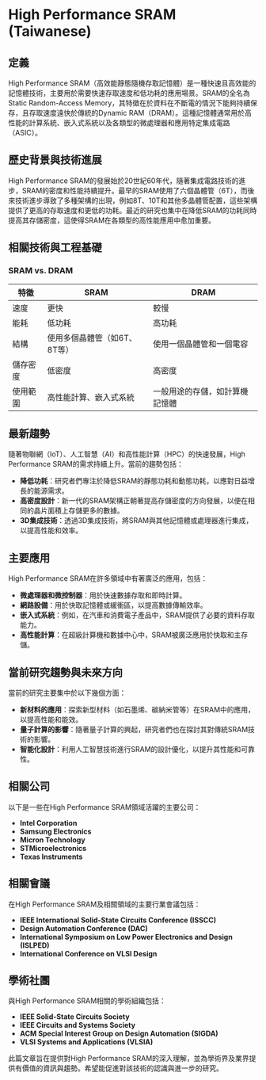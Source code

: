 # High Performance SRAM (Taiwanese)

## 定義

High Performance SRAM（高效能靜態隨機存取記憶體）是一種快速且高效能的記憶體技術，主要用於需要快速存取速度和低功耗的應用場景。SRAM的全名為Static Random-Access Memory，其特徵在於資料在不斷電的情況下能夠持續保存，且存取速度遠快於傳統的Dynamic RAM（DRAM）。這種記憶體通常用於高性能的計算系統、嵌入式系統以及各類型的微處理器和應用特定集成電路（ASIC）。

## 歷史背景與技術進展

High Performance SRAM的發展始於20世紀60年代，隨著集成電路技術的進步，SRAM的密度和性能持續提升。最早的SRAM使用了六個晶體管（6T），而後來技術進步導致了多種架構的出現，例如8T、10T和其他多晶體管配置，這些架構提供了更高的存取速度和更低的功耗。最近的研究也集中在降低SRAM的功耗同時提高其存儲密度，這使得SRAM在各類型的高性能應用中愈加重要。

## 相關技術與工程基礎

### SRAM vs. DRAM

| 特徵            | SRAM                               | DRAM                              |
|-----------------|------------------------------------|-----------------------------------|
| 速度            | 更快                               | 較慢                              |
| 能耗            | 低功耗                            | 高功耗                           |
| 結構            | 使用多個晶體管（如6T、8T等）       | 使用一個晶體管和一個電容         |
| 儲存密度        | 低密度                             | 高密度                            |
| 使用範圍        | 高性能計算、嵌入式系統           | 一般用途的存儲，如計算機記憶體   |

## 最新趨勢

隨著物聯網（IoT）、人工智慧（AI）和高性能計算（HPC）的快速發展，High Performance SRAM的需求持續上升。當前的趨勢包括：

- **降低功耗**：研究者們專注於降低SRAM的靜態功耗和動態功耗，以應對日益增長的能源需求。
- **高密度設計**：新一代的SRAM架構正朝著提高存儲密度的方向發展，以便在相同的晶片面積上存儲更多的數據。
- **3D集成技術**：透過3D集成技術，將SRAM與其他記憶體或處理器進行集成，以提高性能和效率。

## 主要應用

High Performance SRAM在許多領域中有著廣泛的應用，包括：

- **微處理器和微控制器**：用於快速數據存取和即時計算。
- **網路設備**：用於快取記憶體或緩衝區，以提高數據傳輸效率。
- **嵌入式系統**：例如，在汽車和消費電子產品中，SRAM提供了必要的資料存取能力。
- **高性能計算**：在超級計算機和數據中心中，SRAM被廣泛應用於快取和主存儲。

## 當前研究趨勢與未來方向

當前的研究主要集中於以下幾個方面：

- **新材料的應用**：探索新型材料（如石墨烯、碳納米管等）在SRAM中的應用，以提高性能和能效。
- **量子計算的影響**：隨著量子計算的興起，研究者們也在探討其對傳統SRAM技術的影響。
- **智能化設計**：利用人工智慧技術進行SRAM的設計優化，以提升其性能和可靠性。

## 相關公司

以下是一些在High Performance SRAM領域活躍的主要公司：

- **Intel Corporation**
- **Samsung Electronics**
- **Micron Technology**
- **STMicroelectronics**
- **Texas Instruments**

## 相關會議

在High Performance SRAM及相關領域的主要行業會議包括：

- **IEEE International Solid-State Circuits Conference (ISSCC)**
- **Design Automation Conference (DAC)**
- **International Symposium on Low Power Electronics and Design (ISLPED)**
- **International Conference on VLSI Design**

## 學術社團

與High Performance SRAM相關的學術組織包括：

- **IEEE Solid-State Circuits Society**
- **IEEE Circuits and Systems Society**
- **ACM Special Interest Group on Design Automation (SIGDA)**
- **VLSI Systems and Applications (VLSIA)**

此篇文章旨在提供對High Performance SRAM的深入理解，並為學術界及業界提供有價值的資訊與趨勢。希望能促進對該技術的認識與進一步的研究。